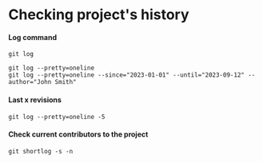 # Checking project's history

#### Log command

```
git log
```

```
git log --pretty=oneline
git log --pretty=oneline --since="2023-01-01" --until="2023-09-12" --author="John Smith"
```

#### Last x revisions

```
git log --pretty=oneline -5
```

#### Check current contributors to the project

```
git shortlog -s -n
```